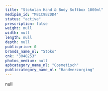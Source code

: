 ```yaml
---
title: "Stokolan Hand & Body Softbox 1000ml"
medipim_id: "M81C9B2DD4"
status: "active"
prescription: false
weight: null
width: null
length: null
depth: null
publicprice: 0
brands_name_nl: "Stoko"
cnk: "3048253"
photos_medium: null
apbcategory_name_nl: "Cosmetisch"
publiccategory_name_nl: "Handverzorging"
---
```

null
